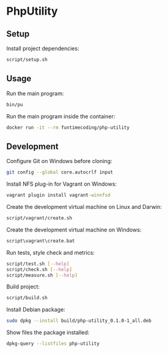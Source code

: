 # PhpUtility

## Setup

Install project dependencies:

```sh
script/setup.sh
```


## Usage

Run the main program:

```sh
bin/pu
```

Run the main program inside the container:

```sh
docker run -it --rm funtimecoding/php-utility
```


## Development

Configure Git on Windows before cloning:

```sh
git config --global core.autocrlf input
```

Install NFS plug-in for Vagrant on Windows:

```bat
vagrant plugin install vagrant-winnfsd
```

Create the development virtual machine on Linux and Darwin:

```sh
script/vagrant/create.sh
```

Create the development virtual machine on Windows:

```bat
script\vagrant\create.bat
```

Run tests, style check and metrics:

```sh
script/test.sh [--help]
script/check.sh [--help]
script/measure.sh [--help]
```

Build project:

```sh
script/build.sh
```

Install Debian package:

```sh
sudo dpkg --install build/php-utility_0.1.0-1_all.deb
```

Show files the package installed:

```sh
dpkg-query --listfiles php-utility
```
